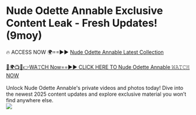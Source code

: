 # Nude Odette Annable Exclusive Content Leak - Fresh Updates! (9moy)

🔥 ACCESS NOW 🌍==►► <a href="https://tinyurl.com/yc657z5k" rel="nofollow">Nude Odette Annable Latest Collection</a>
<br><br>
[🔴🌍📺📱👉WA𝚃CH Now==►► CLICK HERE TO Nude Odette Annable 𝚆𝙰𝚃𝙲𝙷 NOW](https://tinyurl.com/yc657z5k)
<br><br>
Unlock Nude Odette Annable's private videos and photos today! Dive into the newest 2025 content updates and explore exclusive material you won’t find anywhere else.
<br>
<a href="https://tinyurl.com/yc657z5k" rel="nofollow" data-target="animated-image.originalLink"><img src="https://camo.githubusercontent.com/8a4f000d20f83aca3bf7ec5f350d767afa0574a8a352519fd8cfa583a6f93a33/68747470733a2f2f692e696d6775722e636f6d2f644a486b345a712e676966" data-canonical-src="https://i.imgur.com/dJHk4Zq.gif" style="max-width: 100%; display: inline-block;" data-target="animated-image.originalImage"></a>
<br>
